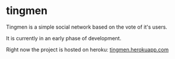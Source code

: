 # tingmen

Tingmen is a simple social network based on the vote of it's users.

It is currently in an early phase of development.

Right now the project is hosted on heroku: [tingmen.herokuapp.com](https://tingmen.herokuapp.com/)